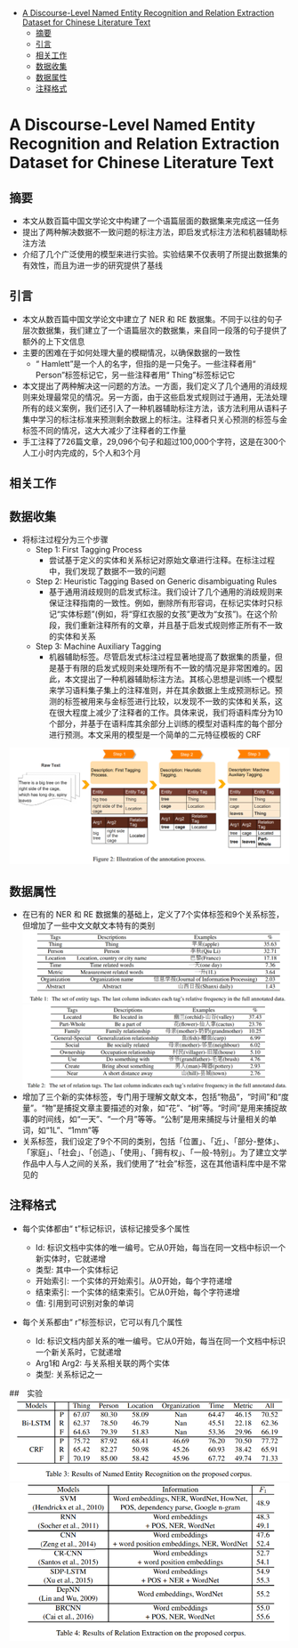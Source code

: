 <!-- TOC -->

- [A Discourse-Level Named Entity Recognition and Relation Extraction Dataset for Chinese Literature Text](#a-discourse-level-named-entity-recognition-and-relation-extraction-dataset-for-chinese-literature-text)
  - [摘要](#摘要)
  - [引言](#引言)
  - [相关工作](#相关工作)
  - [数据收集](#数据收集)
  - [数据属性](#数据属性)
  - [注释格式](#注释格式)

<!-- /TOC -->
# A Discourse-Level Named Entity Recognition and Relation Extraction Dataset for Chinese Literature Text

## 摘要

- 本文从数百篇中国文学论文中构建了一个语篇层面的数据集来完成这一任务
- 提出了两种解决数据不一致问题的标注方法，即启发式标注方法和机器辅助标注方法
- 介绍了几个广泛使用的模型来进行实验。实验结果不仅表明了所提出数据集的有效性，而且为进一步的研究提供了基线

## 引言
- 本文从数百篇中国文学论文中建立了 NER 和 RE 数据集。不同于以往的句子层次数据集，我们建立了一个语篇层次的数据集，来自同一段落的句子提供了额外的上下文信息
- 主要的困难在于如何处理大量的模糊情况，以确保数据的一致性
  - “ Hamlett”是一个人的名字，但指的是一只兔子。一些注释者用“ Person”标签标记它，另一些注释者用“ Thing”标签标记它
- 本文提出了两种解决这一问题的方法。一方面，我们定义了几个通用的消歧规则来处理最常见的情况。另一方面，由于这些启发式规则过于通用，无法处理所有的歧义案例，我们还引入了一种机器辅助标注方法，该方法利用从语料子集中学习的标注标准来预测剩余数据上的标注。注释者只关心预测的标签与金标签不同的情况，这大大减少了注释者的工作量
- 手工注释了726篇文章，29,096个句子和超过100,000个字符，这是在300个人工小时内完成的，5个人和3个月

## 相关工作

## 数据收集
- 将标注过程分为三个步骤
  - Step 1: First Tagging Process
    - 尝试基于定义的实体和关系标记对原始文章进行注释。在标注过程中，我们发现了数据不一致的问题
  - Step 2: Heuristic Tagging Based on Generic disambiguating Rules
    - 基于通用消歧规则的启发式标注。我们设计了几个通用的消歧规则来保证注释指南的一致性。例如，删除所有形容词，在标记实体时只标记“实体标题”(例如，将“穿红衣服的女孩”更改为“女孩”)。在这个阶段，我们重新注释所有的文章，并且基于启发式规则修正所有不一致的实体和关系
  - Step 3: Machine Auxiliary Tagging
    - 机器辅助标签。尽管启发式标注过程显著地提高了数据集的质量，但是基于有限的启发式规则来处理所有不一致的情况是非常困难的。因此，本文提出了一种机器辅助标注方法。其核心思想是训练一个模型来学习语料集子集上的注释准则，并在其余数据上生成预测标记。预测的标签被用来与金标签进行比较，以发现不一致的实体和关系，这在很大程度上减少了注释者的工作。具体来说，我们将语料库分为10个部分，并基于在语料库其余部分上训练的模型对语料库的每个部分进行预测。本文采用的模型是一个简单的二元特征模板的 CRF

![](2021-04-11-22-04-03.png)

## 数据属性
- 在已有的 NER 和 RE 数据集的基础上，定义了7个实体标签和9个关系标签，但增加了一些中文文献文本特有的类别
![](2021-04-11-22-04-25.png)
![](2021-04-11-22-04-42.png)
- 增加了三个新的实体标签，专门用于理解文献文本，包括“物品”，“时间”和“度量”。“物”是捕捉文章主要描述的对象，如“花”、“树”等。“时间”是用来捕捉故事的时间线，如“一天”、“一个月”等等。“公制”是用来捕捉与计量相关的单词，如“1L”、“1mm”等
- 关系标签，我们设定了9个不同的类别，包括「位置」、「近」、「部分-整体」、「家庭」、「社会」、「创造」、「使用」、「拥有权」、「一般-特别」。为了建立文学作品中人与人之间的关系，我们使用了“社会”标签，这在其他语料库中是不常见的

## 注释格式
- 每个实体都由“ t”标记标识，该标记接受多个属性
  - Id: 标识文档中实体的唯一编号。它从0开始，每当在同一文档中标识一个新实体时，它就递增
  - 类型: 其中一个实体标记
  - 开始索引: 一个实体的开始索引。从0开始，每个字符递增
  - 结束索引: 一个实体的结束索引。它从0开始，每个字符递增
  - 值: 引用到可识别对象的单词

- 每个关系都由“ r”标签标识，它可以有几个属性
  - Id: 标识文档内部关系的唯一编号。它从0开始，每当在同一个文档中标识一个新关系时，它就递增
  - Arg1和 Arg2: 与关系相关联的两个实体
  - 类型: 关系标记之一

##　实验
![](2021-04-11-22-09-24.png)
![](2021-04-11-22-09-41.png)
